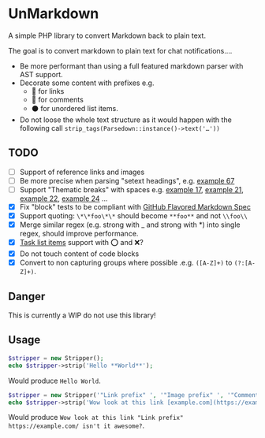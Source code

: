 # UnMarkdown

A simple PHP library to convert Markdown back to plain text.

The goal is to convert markdown to plain text for chat notifications….
 * Be more performant than using a full featured markdown parser with AST support.
 * Decorate some content with prefixes e.g.
   * 🔗 for links
   * 💬 for comments 
   * ⚫ for unordered list items.
 * Do not loose the whole text structure as it would happen with the following call `strip_tags(Parsedown::instance()->text('…'))`

## TODO

- [ ] Support of reference links and images
- [ ] Be more precise when parsing "setext headings", e.g. [example 67](https://github.github.com/gfm/#example-67)
- [ ] Support "Thematic breaks" with spaces  e.g. [example 17](https://github.github.com/gfm/#example-17), [example 21](https://github.github.com/gfm/#example-21), [example 22](https://github.github.com/gfm/#example-22), [example 24](https://github.github.com/gfm/#example-24) …
- [x] Fix "block" tests to be compliant with [GitHub Flavored Markdown Spec](https://github.github.com/gfm/#tables-extension-)
- [x] Support quoting: `\*\*foo\*\*` should become `**foo**` and not `\\foo\\`
- [x] Merge similar regex (e.g. strong with _ and strong with *) into single regex, should improve performance.
- [x] [Task list items](https://github.github.com/gfm/#task-list-items-extension-) support with ⭕ ️and ❌?
- [x] Do not touch content of code blocks
- [x] Convert to non capturing groups where possible .e.g. `([A-Z]+)` to `(?:[A-Z]+)`.
## Danger

This is currently a WIP do not use this library!

## Usage

```php
$stripper = new Stripper();
echo $stripper->strip('Hello **World**');
```

Would produce `Hello World`.


```php
$stripper = new Stripper('"Link prefix" ', '"Image prefix️" ', '"Comment prefix" ', '… ');
echo $stripper->strip('Wow look at this link [example.com](https://example.com/) isn't it **awesome**?');
```

Would produce `Wow look at this link "Link prefix" https://example.com/ isn't it awesome?`.
